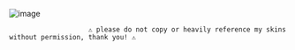 ![image](https://github.com/w0lfdog/w0lfdog/assets/158516371/9190c56b-d001-4e01-acec-3990b4c76c17)
                                                         
                        ⚠️ please do not copy or heavily reference my skins without permission, thank you! ⚠️

<!--
**w0lfdog/w0lfdog** is a ✨ _special_ ✨ repository because its `README.md` (this file) appears on your GitHub profile.

Here are some ideas to get you started:

- 🔭 I’m currently working on ...
- 🌱 I’m currently learning ...
- 👯 I’m looking to collaborate on ...
- 🤔 I’m looking for help with ...
- 💬 Ask me about ...
- 📫 How to reach me: ...
- 😄 Pronouns: ...
- ⚡ Fun fact: ...
-->
